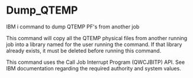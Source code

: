 # Dump_QTEMP
IBM i command to dump QTEMP PF's from another job

This command will copy all the QTEMP physical files from another running job into a library named for the user running the command.  If that library already exists, it must be deleted before running this command.

This command uses the Call Job Interrupt Program (QWCJBITP) API.  See IBM documentation regarding the required authority and system values.
